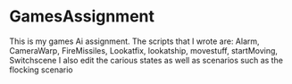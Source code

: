 GamesAssignment
===============

This is my games Ai assignment. 
The scripts that I wrote are: Alarm, CameraWarp, FireMissiles, Lookatfix, lookatship, movestuff, startMoving, Switchscene
I also edit the carious states as well as scenarios such as the flocking scenario
 
